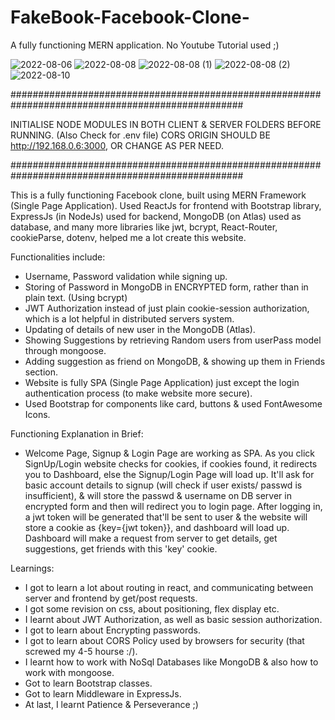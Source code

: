 # FakeBook-Facebook-Clone-
A fully functioning MERN application.
No Youtube Tutorial used ;)

![2022-08-06](https://user-images.githubusercontent.com/45381049/183822795-26804a48-8da1-43c7-8605-d88fbdcc6ef0.png)
![2022-08-08](https://user-images.githubusercontent.com/45381049/183822813-756d2b02-d11e-43bf-8559-d04156ef091e.png)
![2022-08-08 (1)](https://user-images.githubusercontent.com/45381049/183822828-12e11720-7ebc-4773-b2db-89588f291365.png)
![2022-08-08 (2)](https://user-images.githubusercontent.com/45381049/183822851-95e369ba-0c32-4233-9c39-5b89ba17c60f.png)
![2022-08-10](https://user-images.githubusercontent.com/45381049/183822894-b87bf12f-b96c-4fc2-8518-097f308f839b.png)



##################################################################################################

INITIALISE NODE MODULES IN BOTH CLIENT & SERVER FOLDERS BEFORE RUNNING. (Also Check for .env file)
CORS ORIGIN SHOULD BE http://192.168.0.6:3000, OR CHANGE AS PER NEED.

##################################################################################################


This is a fully functioning Facebook clone, built using MERN Framework (Single Page Application).
Used ReactJs for frontend with Bootstrap library, ExpressJs (in NodeJs) used for backend, MongoDB (on Atlas) used as database, and many more libraries like jwt, bcrypt, React-Router, cookieParse, dotenv, helped me a lot create this website.

Functionalities include:
- Username, Password validation while signing up.
- Storing of Password in MongoDB in ENCRYPTED form, rather than in plain text. (Using bcrypt)
- JWT Authorization instead of just plain cookie-session authorization, which is a lot helpful in distributed servers system.
- Updating of details of new user in the MongoDB (Atlas).
- Showing Suggestions by retrieving Random users from userPass model through mongoose.
- Adding suggestion as friend on MongoDB, & showing up them in Friends section.
- Website is fully SPA (Single Page Application) just except the login authentication process (to make website more secure).
- Used Bootstrap for components like card, buttons & used FontAwesome Icons.


Functioning Explanation in Brief:
- Welcome Page, Signup & Login Page are working as SPA. As you click SignUp/Login website checks for cookies, if cookies found, it redirects you to Dashboard, else the Signup/Login Page will load up. It'll ask for basic account details to signup (will check if user exists/ passwd is insufficient), & will store the passwd & username on DB server in encrypted form and then will redirect you to login page. After logging in, a jwt token will be generated that'll be sent to user & the website will store a cookie as {key={jwt token}}, and dashboard will load up. Dashboard will make a request from server to get details, get suggestions, get friends with this 'key' cookie.

Learnings:
- I got to learn a lot about routing in react, and communicating between server and frontend by get/post requests.
- I got some revision on css, about positioning, flex display etc.
- I learnt about JWT Authorization, as well as basic session authorization.
- I got to learn about Encrypting passwords.
- I got to learn about CORS Policy used by browsers for security (that screwed my 4-5 hourse :/).
- I learnt how to work with NoSql Databases like MongoDB & also how to work with mongoose.
- Got to learn Bootstrap classes.
- Got to learn Middleware in ExpressJs.
- At last, I learnt Patience & Perseverance ;)

